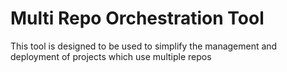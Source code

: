 # Multi Repo Orchestration Tool

This tool is designed to be used to simplify the management and deployment of projects which use multiple repos  


